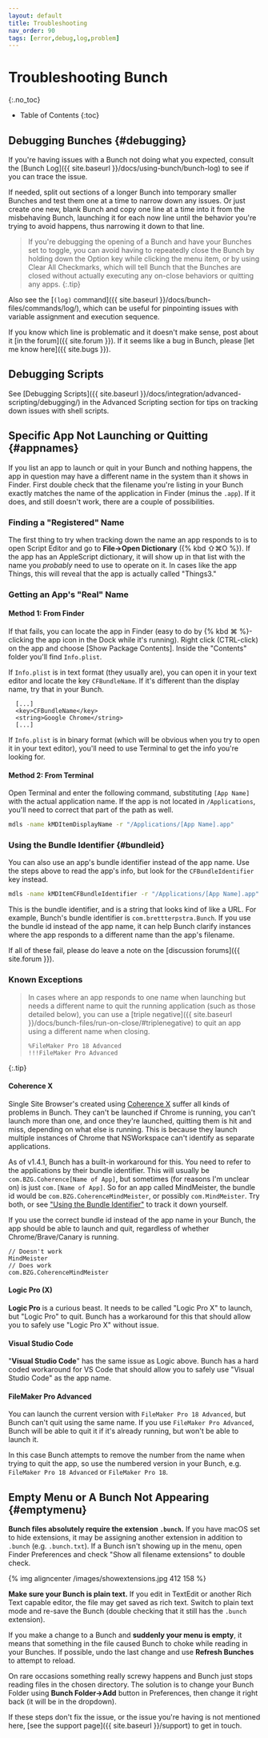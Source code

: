 ```yaml
---
layout: default
title: Troubleshooting
nav_order: 90
tags: [error,debug,log,problem]
---
```

# Troubleshooting Bunch
{:.no_toc}

* Table of Contents
{:toc}

## Debugging Bunches {#debugging}

If you're having issues with a Bunch not doing what you expected, consult the [Bunch Log]({{ site.baseurl }}/docs/using-bunch/bunch-log) to see if you can trace the issue. 

If needed, split out sections of a longer Bunch into temporary smaller Bunches and test them one at a time to narrow down any issues. Or just create one new, blank Bunch and copy one line at a time into it from the misbehaving Bunch, launching it for each now line until the behavior you're trying to avoid happens, thus narrowing it down to that line.

> If you're debugging the opening of a Bunch and have your Bunches set to toggle, you can avoid having to repeatedly close the Bunch by holding down the Option key while clicking the menu item, or by using Clear All Checkmarks, which will tell Bunch that the Bunches are closed without actually executing any on-close behaviors or quitting any apps.
{:.tip}

Also see the [`(log)` command]({{ site.baseurl }}/docs/bunch-files/commands/log/), which can be useful for pinpointing issues with variable assignment and execution sequence.

If you know which line is problematic and it doesn't make sense, post about it [in the forum]({{ site.forum }}). If it seems like a bug in Bunch, please [let me know here]({{ site.bugs }}).

## Debugging Scripts

See [Debugging Scripts]({{ site.baseurl }}/docs/integration/advanced-scripting/debugging/) in the Advanced Scripting section for tips on tracking down issues with shell scripts.

## Specific App Not Launching or Quitting {#appnames}

If you list an app to launch or quit in your Bunch and nothing happens, the app in question may have a different name in the system than it shows in Finder. First double check that the filename you're listing in your Bunch exactly matches the name of the application in Finder (minus the `.app`). If it does, and still doesn't work, there are a couple of possibilities.

### Finding a "Registered" Name

The first thing to try when tracking down the name an app responds to is to open Script Editor and go to __File->Open Dictionary__ ({% kbd ⇧⌘O %}). If the app has an AppleScript dictionary, it will show up in that list with the name you _probably_ need to use to operate on it. In cases like the app Things, this will reveal that the app is actually called "Things3."

### Getting an App's "Real" Name

#### Method 1: From Finder

If that fails, you can locate the app in Finder (easy to do by {% kbd ⌘ %}-clicking the app icon in the Dock while it's running). Right click (CTRL-click) on the app and choose [Show Package Contents]. Inside the "Contents" folder you'll find `Info.plist`. 

If `Info.plist` is in text format (they usually are), you can open it in your text editor and locate the key `CFBundleName`. If it's different than the display name, try that in your Bunch.

```
  [...]
  <key>CFBundleName</key>
  <string>Google Chrome</string>
  [...]
```

If `Info.plist` is in binary format (which will be obvious when you try to open it in your text editor), you'll need to use Terminal to get the info you're looking for.

#### Method 2: From Terminal

Open Terminal and enter the following command, substituting `[App Name]` with the actual application name. If the app is not located in `/Applications`, you'll need to correct that part of the path as well.

```bash
mdls -name kMDItemDisplayName -r "/Applications/[App Name].app"
```

### Using the Bundle Identifier {#bundleid}

You can also use an app's bundle identifier instead of the app name. Use the steps above to read the app's info, but look for the `CFBundleIdentifier` key instead.

```bash
mdls -name kMDItemCFBundleIdentifier -r "/Applications/[App Name].app"
```

This is the bundle identifier, and is a string that looks kind of like a URL. For example, Bunch's bundle identifier is `com.brettterpstra.Bunch`. If you use the bundle id instead of the app name, it can help Bunch clarify instances where the app responds to a different name than the app's filename.

If all of these fail, please do leave a note on the [discussion forums]({{ site.forum }}).

### Known Exceptions

> In cases where an app responds to one name when launching but needs a different name to quit the running application (such as those detailed below), you can use a [triple negative]({{ site.baseurl }}/docs/bunch-files/run-on-close/#triplenegative) to quit an app using a different name when closing.
> 
> ```bunch
> %FileMaker Pro 18 Advanced
> !!!FileMaker Pro Advanced
> ```
{:.tip}

#### Coherence X

Single Site Browser's created using [Coherence X](https://www.bzgapps.com/buycoherence) suffer all kinds of problems in Bunch. They can't be launched if Chrome is running, you can't launch more than one, and once they're launched, quitting them is hit and miss, depending on what else is running. This is because they launch multiple instances of Chrome that NSWorkspace can't identify as separate applications.

As of v1.4.1, Bunch has a built-in workaround for this. You need to refer to the applications by their bundle identifier. This will usually be `com.BZG.Coherence[Name of App]`, but sometimes (for reasons I'm unclear on) is just `com.[Name of App]`. So for an app called MindMeister, the bundle id would be `com.BZG.CoherenceMindMeister`, or possibly `com.MindMeister`. Try both, or see ["Using the Bundle Identifier"](#bundleid) to track it down yourself. 

If you use the correct bundle id instead of the app name in your Bunch, the app should be able to launch and quit, regardless of whether Chrome/Brave/Canary is running.

```bunch
// Doesn't work
MindMeister
// Does work
com.BZG.CoherenceMindMeister
```

#### Logic Pro (X)

__Logic Pro__ is a curious beast. It needs to be called "Logic Pro X" to launch, but "Logic Pro" to quit. Bunch has a workaround for this that should allow you to safely use "Logic Pro X" without issue. 

#### Visual Studio Code

"__Visual Studio Code__" has the same issue as Logic above. Bunch has a hard coded workaround for VS Code that should allow you to safely use "Visual Studio Code" as the app name.

#### FileMaker Pro Advanced

You can launch the current version with `FileMaker Pro 18 Advanced`, but Bunch can't quit using the same name. If you use `FileMaker Pro Advanced`, Bunch will be able to quit it if it's already running, but won't be able to launch it. 

In this case Bunch attempts to remove the number from the name when trying to quit the app, so use the numbered version in your Bunch, e.g. `FileMaker Pro 18 Advanced` or `FileMaker Pro 18`.

## Empty Menu or A Bunch Not Appearing {#emptymenu}

__Bunch files absolutely require the extension `.bunch`.__ If you have macOS set to hide extensions, it may be assigning another extension in addition to `.bunch` (e.g. `.bunch.txt`). If a Bunch isn't showing up in the menu, open Finder Preferences and check "Show all filename extensions" to double check.

{% img aligncenter /images/showextensions.jpg 412 158 %}

__Make sure your Bunch is plain text.__ If you edit in TextEdit or another Rich Text capable editor, the file may get saved as rich text. Switch to plain text mode and re-save the Bunch (double checking that it still has the `.bunch` extension).

If you make a change to a Bunch and __suddenly your menu is empty__, it means that something in the file caused Bunch to choke while reading in your Bunches. If possible, undo the last change and use __Refresh Bunches__ to attempt to reload.

On rare occasions something really screwy happens and Bunch just stops reading files in the chosen directory. The solution is to change your Bunch Folder using __Bunch Folder->Add__ button in Preferences, then change it right back (it will be in the dropdown).

If these steps don't fix the issue, or the issue you're having is not mentioned here, [see the support page]({{ site.baseurl }}/support) to get in touch.
